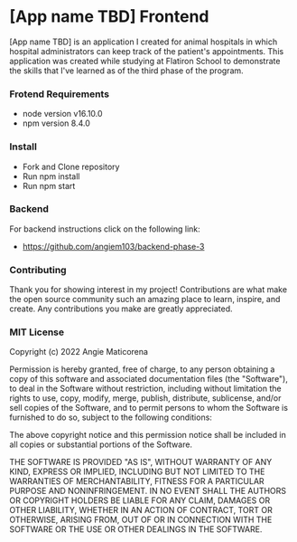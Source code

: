 # [App name TBD] Frontend

[App name TBD] is an application I created for animal hospitals in which hospital administrators can keep track of the patient's appointments. This application was created while studying at Flatiron School to demonstrate the skills that I've learned as of the third phase of the program.

### Frotend Requirements
* node version v16.10.0
* npm version 8.4.0

### Install
* Fork and Clone repository
* Run npm install
* Run npm start

### Backend
For backend instructions click on the following link: 
* https://github.com/angiem103/backend-phase-3

### Contributing
Thank you for showing interest in my project! Contributions are what make the open source community such an amazing place to learn, inspire, and create. Any contributions you make are greatly appreciated.


### MIT License

Copyright (c) 2022 Angie Maticorena

Permission is hereby granted, free of charge, to any person obtaining a copy
of this software and associated documentation files (the "Software"), to deal
in the Software without restriction, including without limitation the rights
to use, copy, modify, merge, publish, distribute, sublicense, and/or sell
copies of the Software, and to permit persons to whom the Software is
furnished to do so, subject to the following conditions:

The above copyright notice and this permission notice shall be included in all
copies or substantial portions of the Software.

THE SOFTWARE IS PROVIDED "AS IS", WITHOUT WARRANTY OF ANY KIND, EXPRESS OR
IMPLIED, INCLUDING BUT NOT LIMITED TO THE WARRANTIES OF MERCHANTABILITY,
FITNESS FOR A PARTICULAR PURPOSE AND NONINFRINGEMENT. IN NO EVENT SHALL THE
AUTHORS OR COPYRIGHT HOLDERS BE LIABLE FOR ANY CLAIM, DAMAGES OR OTHER
LIABILITY, WHETHER IN AN ACTION OF CONTRACT, TORT OR OTHERWISE, ARISING FROM,
OUT OF OR IN CONNECTION WITH THE SOFTWARE OR THE USE OR OTHER DEALINGS IN THE
SOFTWARE.
